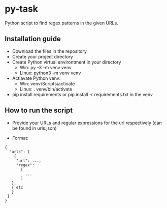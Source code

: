 # py-task
Python script to find regex patterns in the given URLs.

## Installation guide

* Download the files in the repository
* Create your project directory
* Create Python virtual environtment in your directory
  * Win: py -3 -m venv venv
  * Linux: python3 -m venv venv
* Actiavate Python venv:
  * Win: venv\Scripts\activate
  * Linux: . venv/bin/activate
* pip install requirements or pip install -r requirements.txt in the venv

## How to run the script

* Provide your URLs and regular expressions for the url respectively (can be found in urls.json)
 - Format:
 ```
 {
   "urls": [
     {
      "url": ...,
      "regex": 
        [
          ...
        ]
    },
    { etc 
    }
  ]
}
```
